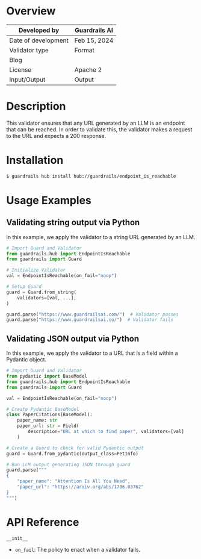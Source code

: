 # Overview

| Developed by | Guardrails AI |
| --- | --- |
| Date of development | Feb 15, 2024 |
| Validator type | Format |
| Blog |  |
| License | Apache 2 |
| Input/Output | Output |

# Description

This validator ensures that any URL generated by an LLM is an endpoint that can be reached. In order to validate this, the validator makes a request to the URL and expects a 200 response.

# Installation

```bash
$ guardrails hub install hub://guardrails/endpoint_is_reachable
```

# Usage Examples

## Validating string output via Python

In this example, we apply the validator to a string URL generated by an LLM.

```python
# Import Guard and Validator
from guardrails.hub import EndpointIsReachable
from guardrails import Guard

# Initialize Validator
val = EndpointIsReachable(on_fail="noop")

# Setup Guard
guard = Guard.from_string(
    validators=[val, ...],
)

guard.parse("https://www.guardrailsai.com/")  # Validator passes
guard.parse("https://www.guardrailsai.co/")  # Validator fails
```

## Validating JSON output via Python

In this example, we apply the validator to a URL that is a field within a Pydantic object.

```python
# Import Guard and Validator
from pydantic import BaseModel
from guardrails.hub import EndpointIsReachable
from guardrails import Guard

val = EndpointIsReachable(on_fail="noop")

# Create Pydantic BaseModel
class PaperCitations(BaseModel):
    paper_name: str
    paper_url: str = Field(
        description="URL at which to find paper", validators=[val]
    )

# Create a Guard to check for valid Pydantic output
guard = Guard.from_pydantic(output_class=PetInfo)

# Run LLM output generating JSON through guard
guard.parse("""
{
    "paper_name": "Attention Is All You Need",
    "paper_url": "https://arxiv.org/abs/1706.03762"
}
""")
```

# API Reference

`__init__`

- `on_fail`: The policy to enact when a validator fails.
